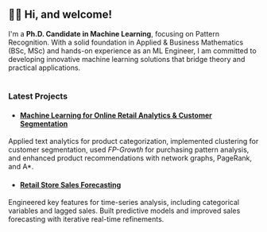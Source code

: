 ## 👋🏻 Hi, and welcome!

I'm a **Ph.D. Candidate in Machine Learning**, focusing on Pattern Recognition. With a solid foundation in Applied & Business Mathematics (BSc, MSc) and hands-on experience as an ML Engineer, I am committed to developing innovative machine learning solutions that bridge theory and practical applications.

#

### Latest Projects

- #### [Machine Learning for Online Retail Analytics & Customer Segmentation](https://github.com/semoglou/Machine-Learning-Customer-Segmentation)
Applied text analytics for product categorization, implemented clustering for customer segmentation, used *FP-Growth* for purchasing pattern analysis, and enhanced product recommendations with network graphs, PageRank, and A*.

- #### [Retail Store Sales Forecasting](https://github.com/semoglou/Retail-Store-Sales-Forecasting)
Engineered key features for time-series analysis, including categorical variables and lagged sales. Built predictive models and improved sales forecasting with iterative real-time refinements.

